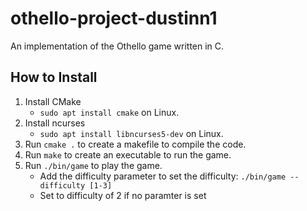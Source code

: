 # othello-project-dustinn1

An implementation of the Othello game written in C.

## How to Install

1. Install CMake
	- `sudo apt install cmake` on Linux.
2. Install ncurses
	- `sudo apt install libncurses5-dev` on Linux.
3. Run `cmake .` to create a makefile to compile the code.
4. Run `make` to create an executable to run the game.
5. Run `./bin/game` to play the game.
	- Add the difficulty parameter to set the difficulty: `./bin/game --difficulty [1-3]`
	- Set to difficulty of 2 if no paramter is set
